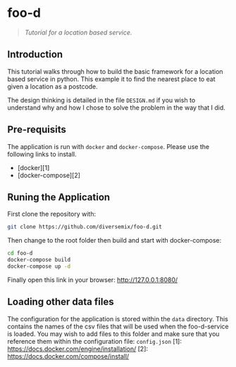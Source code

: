 # foo-d
> _Tutorial for a location based service._

## Introduction
This tutorial walks through how to build the basic framework for a location based service in python. This example it to find the nearest place to eat given a location as a postcode.

The design thinking is detailed in the file `DESIGN.md` if you wish to understand why and how I chose to solve the problem in the way that I did.

## Pre-requisits
The application is run with `docker` and `docker-compose`. Please use the following links to install.

 * [docker][1]
 * [docker-compose][2]

## Runing the Application
First clone the repository with:
 ```bash
 git clone https://github.com/diversemix/foo-d.git
 ```

Then change to the root folder then build and start with docker-compose:
 ```bash
 cd foo-d
 docker-compose build
 docker-compose up -d
 ```

 Finally open this link in your browser: http://127.0.0.1:8080/

## Loading other data files

The configuration for the application is stored within the `data` directory. This contains the names of the csv files that will be used when the foo-d-service is loaded. You may wish to add files to this folder and make sure that you reference them within the configuration file: `config.json`
[1]: https://docs.docker.com/engine/installation/
[2]: https://docs.docker.com/compose/install/
